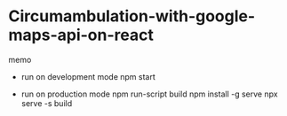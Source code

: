 # Circumambulation-with-google-maps-api-on-react

memo

- run on development mode
npm start

- run on production mode
npm run-script build
npm install -g serve
npx serve -s build
